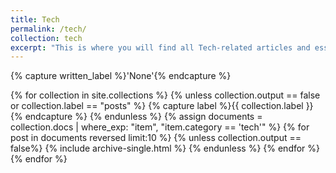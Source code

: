 ```yaml
---
title: Tech
permalink: /tech/
collection: tech
excerpt: "This is where you will find all Tech-related articles and essays."
---
```



{% capture written_label %}'None'{% endcapture %}

{% for collection in site.collections %}
    {% unless collection.output == false or collection.label == "posts" %}
        {% capture label %}{{ collection.label }}{% endcapture %}
    {% endunless %}
    {% assign documents = collection.docs | where_exp: "item", "item.category == 'tech'" %}
    {% for post in documents reversed limit:10 %}
        {% unless collection.output == false%}
            {% include archive-single.html %}
        {% endunless %}
    {% endfor %}
{% endfor %}